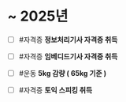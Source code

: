 
# **~ 2025년**
- [ ] #자격증  **정보처리기사 자격증 취득**
- [ ] #자격증  **임베디드기사 자격증 취득**
- [ ] #운동 **5kg 감량 ( 65kg 기준 )**
- [ ] #자격증 **토익 스피킹 취득**

